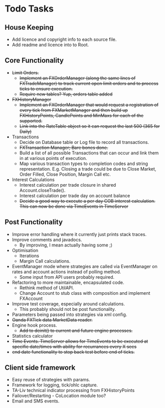 # Todo Tasks #

## House Keeping ##
  * Add licence and copyright info to each source file.
  * Add readme and licence into to Root.

## Core Functionality ##
  * ~~Limit Orders.~~
    * ~~Implement an FXOrderManager (along the same lines of FXTradeManager) to track current open limit orders and to process ticks to ensure execution.~~
    * ~~Require new tables?  Yup, orders table added~~
  * ~~FXHistoryManager~~
    * ~~Implement an FXOrderManager that would request a registration of every tick from FXMarketManager and then build up FXHistoryPoints, CandlePoints and MinMaxs for each of the supported.~~
    * ~~Link into the RateTable object so it can request the last 500 (365 for Daily)~~
  * Transactions
    * Decide on Database table or Log file to record all transactions.
    * ~~FXTransaction Manager; Bare bones done.~~
    * Build a list of all possible Transactions that can occur and link them in at various points of execution.
    * Map various transaction types to completion codes and string representation.  E.g. Closing a trade could be due to Close Market, Order Filled, Close Position, Margin Call etc.
  * Interest Calculations
    * Interest calculation per trade closure in shared Account.closeTrade().
    * Interest calculation per trade day on account balance
    * ~~Decide a good way to execute a per day COB interest calculation.  This can now be done via TimeEvents in TimeServer~~

## Post Functionality ##
  * Improve error handling where it currently just prints stack traces.
  * Improve comments and javadocs.
    * By improving, I mean actually having some ;)
  * Optimisation
    * Iterations
    * Margin Call calculations.
  * EventManager mode where strategies are called via EventManager on rates and account actions instead of polling method.
    * Some input from API users probably required.
  * Refactoring to more maintainable, encapsulated code.
    * Rethink method of UtilAPI.
    * Change Account to stub class with composition and implement FXAccount
  * Improve test coverage, especially around calculations.
    * This probably should not be post functionality.
  * Parameters being passed into strategies via xml config.
  * ~~Oanda FXTick data MarketData reader.~~
  * Engine hook process.
    * ~~Add to deinit() to current and future engine processes.~~
  * Statistics calculator
  * ~~Time Events.  TimeServer allows for TimeEvents to be executed at specific date/times with ability for recurrances every X secs~~
  * ~~end date functionality to stop back test before end of ticks.~~

## Client side framework ##
  * Easy reuse of strategies with params.
  * Framework for logging, tick/ohlc capture.
  * TA-Liv technical indicator processing from FXHistoryPoints
  * Failover/Restarting - CoLocation module too?
  * Email and SMS events.




